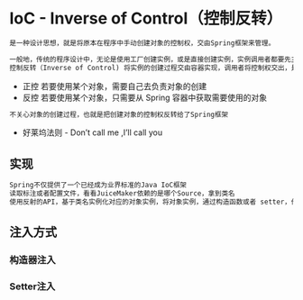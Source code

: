 # IoC - Inverse of Control（控制反转）
```md
是一种设计思想，就是将原本在程序中手动创建对象的控制权，交由Spring框架来管理。
```
```md
一般地，传统的程序设计中，无论是使用工厂创建实例，或是直接创建实例，实例调用者都要先主动创建实例，而后才能使用。
控制反转（Inverse of Control) 将实例的创建过程交由容器实现，调用者将控制权交出，是所谓控制反转。
```
* 正控 若要使用某个对象，需要自己去负责对象的创建
* 反控 若要使用某个对象，只需要从 Spring 容器中获取需要使用的对象
```md
不关心对象的创建过程，也就是把创建对象的控制权反转给了Spring框架
```
* 好莱坞法则 - Don’t call me ,I’ll call you

## 实现
```md
Spring不仅提供了一个已经成为业界标准的Java IoC框架
读取标注或者配置文件，看看JuiceMaker依赖的是哪个Source，拿到类名
使用反射的API，基于类名实例化对应的对象实例，将对象实例，通过构造函数或者 setter，传递给 JuiceMaker
```

## 注入方式
### 构造器注入
### Setter注入


